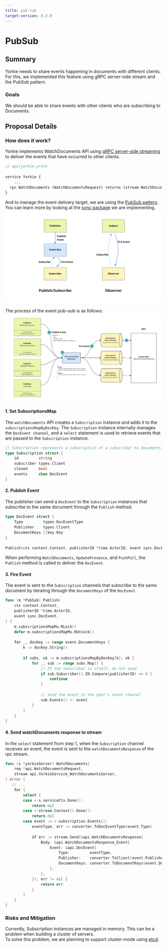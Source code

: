 ```yaml
---
title: pub-sub
target-version: 0.3.0
---
```


# PubSub

## Summary

Yorkie needs to share events happening in documents with different clients. For
this, we implemented this feature using gRPC server-side stream and the PubSub
pattern.

### Goals

We should be able to share events with other clients who are subscribing to
Documents.

## Proposal Details

### How does it work?

Yorkie implements WatchDocuments API
using [gRPC server-side streaming](https://grpc.io/docs/languages/go/basics/#server-side-streaming-rpc)
to deliver the events that have occurred to other clients.

```protobuf
// api/yorkie.proto

service Yorkie {
    ...
  rpc WatchDocuments (WatchDocumentsRequest) returns (stream WatchDocumentsResponse) {}
}
```

And to manage the event delivery target, we are using the [PubSub pattern](https://en.wikipedia.org/wiki/Publish%E2%80%93subscribe_pattern). You can learn more by looking at the [sync package](https://github.com/yorkie-team/yorkie/blob/main/server/backend/sync/pubsub.go) we are implementing.
![pub-sub pattern vs observer pattern](media/pubsub-pattern.png)

The process of the event pub-sub is as follows:
![pub-sub event flow](media/pubsub.png)

#### 1. Set SubscriptionsMap

The `watchDocuments` API creates a `Subscription` instance and adds it to the `subscriptionsMapByDocKey`. The `Subscription` instance internally manages the `DocEvent channel`, and a `select` statement is used to retrieve events that are passed to the `Subscription` instance.

```go
// Subscription represents a subscription of a subscriber to documents.
type Subscription struct {
	id         string
	subscriber types.Client
	closed     bool
	events     chan DocEvent
}
```

#### 2. Publish Event

The publisher can send a `DocEvent` to the `Subscription` instances that subscribe to the same document through the `Publish` method.

```go
type DocEvent struct {
	Type         types.DocEventType
	Publisher    types.Client
	DocumentKeys []key.Key
}

Publish(ctx context.Context, publisherID *time.ActorID, event sync.DocEvent)
```

When performing `WatchDocuments`, `UpdatePresence`, and `PushPull`, the `Publish` method is called to deliver the `DocEvent`.

#### 3. Fire Event

The event is sent to the `Subscription` channels that subscribe to the same document by iterating through the `documentKeys` of the `DocEvent`.

```go
func (m *PubSub) Publish(
	ctx context.Context,
	publisherID *time.ActorID,
	event sync.DocEvent,
) {
	m.subscriptionsMapMu.RLock()
	defer m.subscriptionsMapMu.RUnlock()

	for _, docKey := range event.DocumentKeys {
		k := docKey.String()

		if subs, ok := m.subscriptionsMapByDocKey[k]; ok {
			for _, sub := range subs.Map() {
            	// If the subscriber is itself, do not send
				if sub.Subscriber().ID.Compare(publisherID) == 0 {
					continue
				}

            	// Send the event to the peer's event channel
				sub.Events() <- event
			}
		}
	}
}
```

#### 4. Send watchDocuments response to stream

In the `select` statement from step 1, when the `Subscription` channel receives an event, the event is sent to the `watchDocumentsResponse` of the rpc stream.

```go
func (s *yorkieServer) WatchDocuments(
	req *api.WatchDocumentsRequest,
	stream api.YorkieService_WatchDocumentsServer,
) error {
   // ...
	for {
		select {
		case <-s.serviceCtx.Done():
			return nil
		case <-stream.Context().Done():
			return nil
		case event := <-subscription.Events():
			eventType, err := converter.ToDocEventType(event.Type)

			if err := stream.Send(&api.WatchDocumentsResponse{
				Body: &api.WatchDocumentsResponse_Event{
					Event: &api.DocEvent{
						Type:         eventType,
						Publisher:    converter.ToClient(event.Publisher),
						DocumentKeys: converter.ToDocumentKeys(event.DocumentKeys),
					},
				},
			}); err != nil {
				return err
			}
		}
	}
}
```

### Risks and Mitigation

Currently, Subscription instances are managed in memory. This can be a problem
when building a cluster of servers.  
To solve this problem, we are planning to support cluster-mode
using [etcd](https://github.com/etcd-io/etcd).
